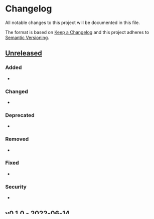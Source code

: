 # Changelog

All notable changes to this project will be documented in this file.

The format is based on [Keep a Changelog](http://keepachangelog.com/en/1.0.0/)
and this project adheres to [Semantic Versioning](http://semver.org/spec/v2.0.0.html).

## [Unreleased](https://code.usgs.gov/wavelab/wavelab/-/tree/dev)

### Added 

-

### Changed  

-

### Deprecated 

-

### Removed 

- 

### Fixed  

- 

### Security  

- 

## [v0.1.0](https://code.usgs.gov/wavelab/wavelab/-/tags/v0.1.0) - 2022-06-14
